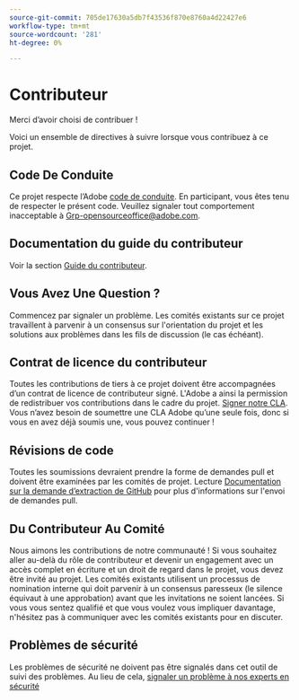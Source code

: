 ```yaml
---
source-git-commit: 705de17630a5db7f43536f870e8760a4d22427e6
workflow-type: tm+mt
source-wordcount: '281'
ht-degree: 0%

---
```

# Contributeur

Merci d’avoir choisi de contribuer !

Voici un ensemble de directives à suivre lorsque vous contribuez à ce projet.

## Code De Conduite

Ce projet respecte l’Adobe [code de conduite](code-of-conduct.md). En participant, vous êtes tenu de respecter le présent code. Veuillez signaler tout comportement inacceptable à
[Grp-opensourceoffice@adobe.com](mailto:Grp-opensourceoffice@adobe.com).

## Documentation du guide du contributeur

Voir la section [Guide du contributeur](https://experienceleague.adobe.com/docs/contributor/contributor-guide/introduction.html).

## Vous Avez Une Question ?

Commencez par signaler un problème. Les comités existants sur ce projet travaillent à parvenir à un consensus sur l&#39;orientation du projet et les solutions aux problèmes dans les fils de discussion (le cas échéant).

## Contrat de licence du contributeur

Toutes les contributions de tiers à ce projet doivent être accompagnées d’un contrat de licence de contributeur signé. L&#39;Adobe a ainsi la permission de redistribuer vos contributions dans le cadre du projet. [Signer notre CLA](http://opensource.adobe.com/cla.html). Vous n’avez besoin de soumettre une CLA Adobe qu’une seule fois, donc si vous en avez déjà soumis une, vous pouvez continuer !

## Révisions de code

Toutes les soumissions devraient prendre la forme de demandes pull et doivent être examinées par les comités de projet. Lecture [Documentation sur la demande d’extraction de GitHub](https://help.github.com/articles/about-pull-requests/)
pour plus d&#39;informations sur l&#39;envoi de demandes pull.

<!--
Lastly, please follow the [pull request template](PULL_REQUEST_TEMPLATE.md) when
submitting a pull request!
-->

## Du Contributeur Au Comité

Nous aimons les contributions de notre communauté ! Si vous souhaitez aller au-delà du rôle de contributeur et devenir un engagement avec un accès complet en écriture et un droit de regard dans le projet, vous devez être invité au projet. Les comités existants utilisent un processus de nomination interne qui doit parvenir à un consensus paresseux (le silence équivaut à une approbation) avant que les invitations ne soient lancées. Si vous vous sentez qualifié et que vous voulez vous impliquer davantage, n&#39;hésitez pas à communiquer avec les comités existants pour en discuter.

## Problèmes de sécurité

Les problèmes de sécurité ne doivent pas être signalés dans cet outil de suivi des problèmes. Au lieu de cela, [signaler un problème à nos experts en sécurité](https://helpx.adobe.com/security/alertus.html)
